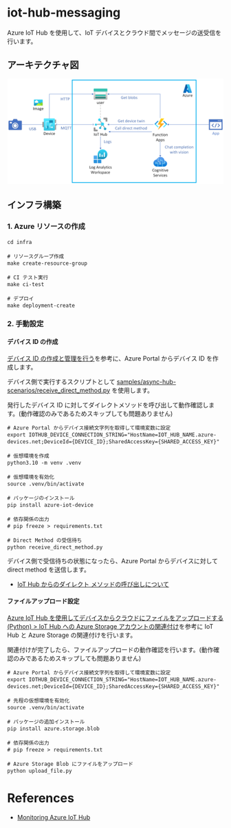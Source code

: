 # iot-hub-messaging

Azure IoT Hub を使用して、IoT デバイスとクラウド間でメッセージの送受信を行います。

## アーキテクチャ図

[![architecture](./docs/images/architecture.png)](./docs/images/architecture.png)

## インフラ構築

### 1. Azure リソースの作成

```shell
cd infra

# リソースグループ作成
make create-resource-group

# CI テスト実行
make ci-test

# デプロイ
make deployment-create
```

### 2. 手動設定

#### デバイス ID の作成

[デバイス ID の作成と管理を行う](https://learn.microsoft.com/ja-jp/azure/iot-hub/create-connect-device?tabs=portal)を参考に、Azure Portal からデバイス ID を作成します。

デバイス側で実行するスクリプトとして [samples/async-hub-scenarios/receive_direct_method.py](https://github.com/Azure/azure-iot-sdk-python/blob/main/samples/async-hub-scenarios/receive_direct_method.py) を使用します。

発行したデバイス ID に対してダイレクトメソッドを呼び出して動作確認します。(動作確認のみであるためスキップしても問題ありません)

```shell
# Azure Portal からデバイス接続文字列を取得して環境変数に設定
export IOTHUB_DEVICE_CONNECTION_STRING="HostName=IOT_HUB_NAME.azure-devices.net;DeviceId={DEVICE_ID};SharedAccessKey={SHARED_ACCESS_KEY}"

# 仮想環境を作成
python3.10 -m venv .venv

# 仮想環境を有効化
source .venv/bin/activate

# パッケージのインストール
pip install azure-iot-device

# 依存関係の出力
# pip freeze > requirements.txt

# Direct Method の受信待ち
python receive_direct_method.py
```

デバイス側で受信待ちの状態になったら、Azure Portal からデバイスに対して direct method を送信します。

- [IoT Hub からのダイレクト メソッドの呼び出しについて](https://learn.microsoft.com/ja-jp/azure/iot-hub/iot-hub-devguide-direct-methods)

#### ファイルアップロード設定

[Azure IoT Hub を使用してデバイスからクラウドにファイルをアップロードする (Python) > IoT Hub への Azure Storage アカウントの関連付け](https://learn.microsoft.com/ja-jp/azure/iot-hub/file-upload-python#associate-an-azure-storage-account-to-iot-hub)を参考に IoT Hub と Azure Storage の関連付けを行います。

関連付けが完了したら、ファイルアップロードの動作確認を行います。(動作確認のみであるためスキップしても問題ありません)

```shell
# Azure Portal からデバイス接続文字列を取得して環境変数に設定
export IOTHUB_DEVICE_CONNECTION_STRING="HostName=IOT_HUB_NAME.azure-devices.net;DeviceId={DEVICE_ID};SharedAccessKey={SHARED_ACCESS_KEY}"

# 先程の仮想環境を有効化
source .venv/bin/activate

# パッケージの追加インストール
pip install azure.storage.blob

# 依存関係の出力
# pip freeze > requirements.txt

# Azure Storage Blob にファイルをアップロード
python upload_file.py
```

# References

- [Monitoring Azure IoT Hub](https://learn.microsoft.com/en-us/azure/iot-hub/monitor-iot-hub)

